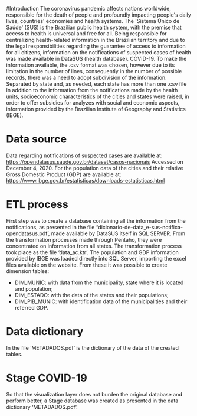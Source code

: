 #Introduction
The coronavirus pandemic affects nations worldwide, responsible for the death of people and profoundly impacting people's daily lives, countries' economies and health systems.
The 'Sistema Único de Saúde' (SUS) is the Brazilian public health system, with the premise that access to health is universal and free for all. Being responsible for centralizing health-related information in the Brazilian territory and due to the legal responsibilities regarding the guarantee of access to information for all citizens, information on the notifications of suspected cases of health was made available in DataSUS (health database). COVID-19.
To make the information available, the .csv format was chosen, however due to its limitation in the number of lines, consequently in the number of possible records, there was a need to adopt subdivision of the information. Separated by state and, as needed, each state has more than one .csv file
In addition to the information from the notifications made by the health units, socioeconomic characteristics of the cities and states were raised, in order to offer subsidies for analyzes with social and economic aspects, information provided by the Brazilian Institute of Geography and Statistics (IBGE).

# Data source
Data regarding notifications of suspected cases are available at:
https://opendatasus.saude.gov.br/dataset/casos-nacionais
Accessed on December 4, 2020.
For the population data of the cities and their relative Gross Domestic Product (GDP) are available at:
https://www.ibge.gov.br/estatisticas/downloads-estatisticas.html

# ETL process
First step was to create a database containing all the information from the notifications, as presented in the file “dicionario-de-data_e-sus-notifica-opendatasus.pdf’, made available by DataSUS itself in SQL SERVER.
From the transformation processes made through Pentaho, they were concentrated on information from all states. The transformation process took place as the file ‘data_ac.ktr’.
The population and GDP information provided by IBGE was loaded directly into SQL Server, importing the excel files available on the website. From these it was possible to create dimension tables:
- DIM_MUNIC: with data from the municipality, state where it is located and population;
- DIM_ESTADO: with the data of the states and their populations;
- DIM_PIB_MUNIC: with identification data of the municipalities and their referred GDP.

# Data dictionary
In the file ‘METADADOS.pdf’ is the dictionary of the data of the created tables.

# Stage COVID-19
So that the visualization layer does not burden the original database and perform better, a Stage database was created as presented in the data dictionary ‘METADADOS.pdf’.
